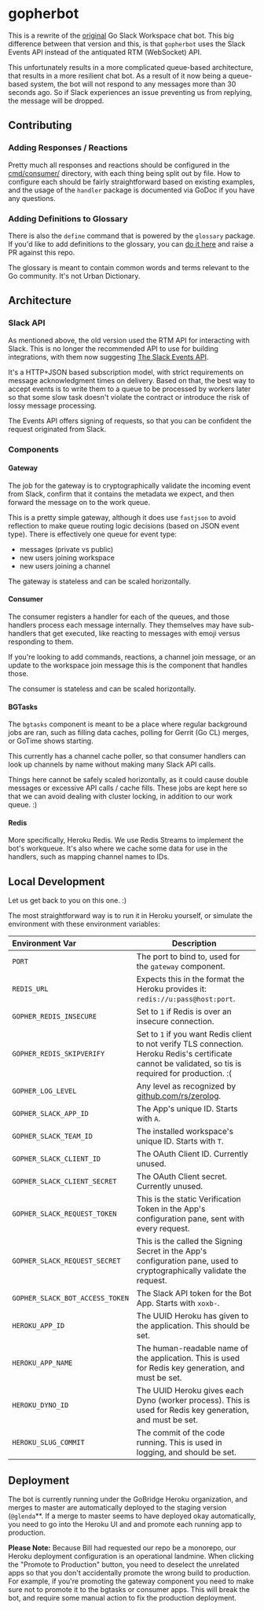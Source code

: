 # gopherbot

This is a rewrite of the [original](https://github.com/gobridge/gopher) Go Slack
Workspace chat bot. This big difference between that version and this, is that
`gopherbot` uses the Slack Events API instead of the antiquated RTM (WebSocket)
API.

This unfortunately results in a more complicated queue-based architecture, that
results in a more resilient chat bot. As a result of it now being a queue-based
system, the bot will not respond to any messages more than 30 seconds ago. So if
Slack experiences an issue preventing us from replying, the message will be
dropped.

## Contributing
### Adding Responses / Reactions
Pretty much all responses and reactions should be configured in the
[cmd/consumer/](https://github.com/gobridge/gopherbot/tree/master/cmd/consumer)
directory, with each thing being split out by file. How to configure each should
be fairly straightforward based on existing examples, and the usage of the
`handler` package is documented via GoDoc if you have any questions.

### Adding Definitions to Glossary
There is also the `define` command that is powered by the `glossary` package. If
you'd like to add definitions to the glossary, you can [do it
here](https://github.com/gobridge/gopherbot/blob/master/glossary/terms.go#L5)
and raise a PR against this repo.

The glossary is meant to contain common words and terms relevant to the Go
community. It's not Urban Dictionary.

## Architecture
### Slack API
As mentioned above, the old version used the RTM API for interacting with Slack.
This is no longer the recommended API to use for building integrations, with
them now suggesting [The Slack Events API](https://api.slack.com/events-api).

It's a HTTP+JSON based subscription model, with strict requirements on message
acknowledgment times on delivery. Based on that, the best way to accept events
is to write them to a queue to be processed by workers later so that some slow
task doesn't violate the contract or introduce the risk of lossy message
processing.

The Events API offers signing of requests, so that you can be confident the
request originated from Slack.

### Components
#### Gateway
The job for the gateway is to cryptographically validate the incoming event from
Slack, confirm that it contains the metadata we expect, and then forward the
message on to the work queue.

This is a pretty simple gateway, although it does use `fastjson` to avoid
reflection to make queue routing logic decisions (based on JSON event type).
There is effectively one queue for event type:

- messages (private vs public)
- new users joining workspace
- new users joining a channel

The gateway is stateless and can be scaled horizontally.

#### Consumer
The consumer registers a handler for each of the queues, and those handlers
process each message internally. They themselves may have sub-handlers that get
executed, like reacting to messages with emoji versus responding to them.

If you're looking to add commands, reactions, a channel join message, or an
update to the workspace join message this is the component that handles those.

The consumer is stateless and can be scaled horizontally.

#### BGTasks
The `bgtasks` component is meant to be a place where regular background jobs are
ran, such as filling data caches, polling for Gerrit (Go CL) merges, or GoTime
shows starting. 

This currently has a channel cache poller, so that consumer handlers can look up
channels by name without making many Slack API calls.

Things here cannot be safely scaled horizontally, as it could cause double
messages or excessive API calls / cache fills. These jobs are kept here so that
we can avoid dealing with cluster locking, in addition to our work queue. :)

#### Redis
More specifically, Heroku Redis. We use Redis Streams to implement the bot's
workqueue. It's also where we cache some data for use in the handlers, such as
mapping channel names to IDs.

## Local Development
Let us get back to you on this one. :)

The most straightforward way is to run it in Heroku yourself, or simulate the
environment with these environment variables:

| Environment Var                 | Description                                                                                                                                             |
| :--------------                 | -----------                                                                                                                                             |
| `PORT`                          | The port to bind to, used for the `gateway` component.                                                                                                  |
| `REDIS_URL`                     | Expects this in the format the Heroku provides it: `redis://u:pass@host:port`.                                                                          |
| `GOPHER_REDIS_INSECURE`         | Set to `1` if Redis is over an insecure connection.                                                                                                     |
| `GOPHER_REDIS_SKIPVERIFY`       | Set to `1` if you want Redis client to not verify TLS connection. Heroku Redis's certificate cannot be validated, so tis is required for production. :( |
| `GOPHER_LOG_LEVEL`              | Any level as recognized by [github.com/rs/zerolog](https://github.com/rs/zerolog).                                                                      |
| `GOPHER_SLACK_APP_ID`           | The App's unique ID. Starts with `A`.                                                                                                                   |
| `GOPHER_SLACK_TEAM_ID`          | The installed workspace's unique ID. Starts with `T`.                                                                                                   |
| `GOPHER_SLACK_CLIENT_ID`        | The OAuth Client ID. Currently unused.                                                                                                                  |
| `GOPHER_SLACK_CLIENT_SECRET`    | The OAuth Client secret. Currently unused.                                                                                                              |
| `GOPHER_SLACK_REQUEST_TOKEN`    | This is the static Verification Token in the App's configuration pane, sent with every request.                                                         |
| `GOPHER_SLACK_REQUEST_SECRET`   | This is the called the Signing Secret in the App's configuration pane, used to cryptographically validate the request.                                  |
| `GOPHER_SLACK_BOT_ACCESS_TOKEN` | The Slack API token for the Bot App. Starts with `xoxb-`.                                                                                               |
| `HEROKU_APP_ID`                 | The UUID Heroku has given to the application. This should be set.                                                                                       |
| `HEROKU_APP_NAME`               | The human-readable name of the application. This is used for Redis key generation, and must be set.                                                     |
| `HEROKU_DYNO_ID`                | The UUID Heroku gives each Dyno (worker process). This is used for Redis key generation, and must be set.                                               |
| `HEROKU_SLUG_COMMIT`            | The commit of the code running. This is used in logging, and should be set.                                                                             |

## Deployment
The bot is currently running under the GoBridge Heroku organization, and merges
to master are automatically deployed to the staging version (`@glenda`**. If a
merge to master seems to have deployed okay automatically, you need to go into
the Heroku UI and and promote each running app to production.

**Please Note:** Because Bill had requested our repo be a monorepo, our Heroku
deployment configuration is an operational landmine. When clicking the "Promote
to Production" button, you need to deselect the unrelated apps so that you don't
accidentally promote the wrong build to production. For example, if you're
promoting the gateway component you need to make sure not to promote it to the
bgtasks or consumer apps. This will break the bot, and require some manual
action to fix the production deployment.
